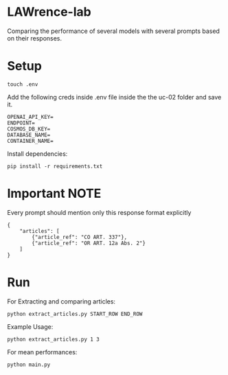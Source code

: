 # LAWrence-lab
Comparing the performance of several models with several prompts based on their responses.

# Setup

```
touch .env
```

Add the following creds inside .env file inside the the uc-02 folder and save it.

```
OPENAI_API_KEY=
ENDPOINT=
COSMOS_DB_KEY=
DATABASE_NAME=
CONTAINER_NAME=
```

Install dependencies:

```
pip install -r requirements.txt
```

# Important NOTE

Every prompt should mention only this response format explicitly

```
{
    "articles": [
        {"article_ref": "CO ART. 337"},
        {"article_ref": "OR ART. 12a Abs. 2"}
    ]
}
```

# Run

For Extracting and comparing articles:

<code>python extract_articles.py START_ROW END_ROW</code>

Example Usage:

```
python extract_articles.py 1 3
```

For mean performances:

```
python main.py
```
